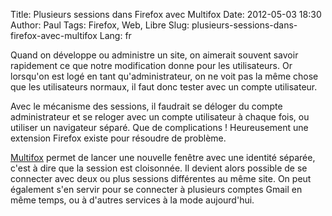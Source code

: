 Title: Plusieurs sessions dans Firefox avec Multifox
Date: 2012-05-03 18:30
Author: Paul
Tags: Firefox, Web, Libre
Slug: plusieurs-sessions-dans-firefox-avec-multifox
Lang: fr

Quand on développe ou administre un site, on aimerait souvent savoir
rapidement ce que notre modification donne pour les utilisateurs. Or
lorsqu'on est logé en tant qu'administrateur, on ne voit pas la même
chose que les utilisateurs normaux, il faut donc tester avec un compte
utilisateur.

Avec le mécanisme des sessions, il faudrait se déloger du compte
administrateur et se reloger avec un compte utilisateur à chaque fois,
ou utiliser un navigateur séparé. Que de complications ! Heureusement
une extension Firefox existe pour résoudre de problème.

[Multifox](http://br.mozdev.org/multifox/) permet de lancer une nouvelle
fenêtre avec une identité séparée, c'est à dire que la session est
cloisonnée. Il devient alors possible de se connecter avec deux ou plus
sessions différentes au même site. On peut également s'en servir pour se
connecter à plusieurs comptes Gmail en même temps, ou à d'autres
services à la mode aujourd'hui.

